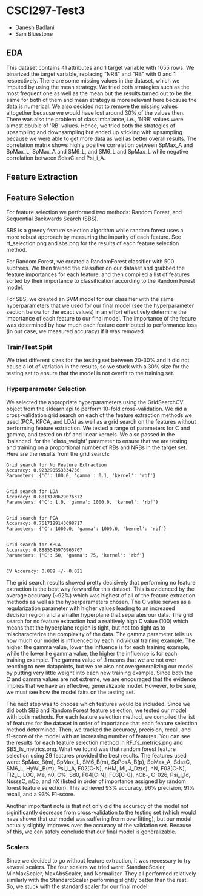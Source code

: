 # CSCI297-Test3

- Danesh Badlani
- Sam Bluestone

## EDA

This dataset contains 41 attributes and 1 target variable with 1055 rows. We binarized the target variable, replacing "NRB" and "RB" with 0 and 1 respectively. There are some missing values in the dataset, which we imputed by using the mean strategy. We tried both strategies such as the most frequent one as well as the mean but the results turned out to be the same for both of them and mean strategy is more relevant here because the data is numerical. We also decided not to remove the missing values altogether because we would have lost around 30% of the values then. There was also the problem of class imbalance, i.e., 'NRB' values were almost double of 'RB' values. Hence, we tried both the strategies of upsampling and downsampling but ended up sticking with upsampling because we were able to get more data as well as better overall results. The correlation matrix shows highly positive correlation between SpMax_A and SpMax_L, SpMax_A and SM6_L, and SM6_L and SpMax_L while negative correlation between SdssC and Psi_i_A.

## Feature Extraction

## Feature Selection

For feature selection we performed two methods: Random Forest, and Sequential Backwards Search (SBS).

SBS is a greedy feature selection algorithm while random forest uses a more robust approach by measuring the impurity of each feature. See rf_selection.png and sbs.png for the results of each feature selection method.

For Random Forest, we created a RandomForest classifier with 500 subtrees. We then trained the classifier on our dataset and grabbed the feature importances for each feature, and then compiled a list of features sorted by their importance to classification according to the Random Forest model.

For SBS, we created an SVM model for our classifier with the same hyperparameters that we used for our final model (see the hyperparameter section below for the exact values) in an effort effectively determine the importance of each feature to our final model. The importance of the feaure was determined by how much each feature contributed to performance loss (in our case, we measured accuracy) if it was removed.

### Train/Test Split

We tried different sizes for the testing set between 20-30% and it did not cause a lot of variation in the results, so we stuck with a 30% size for the testing set to ensure that the model is not overfit to the training set.

### Hyperparameter Selection

We selected the appropriate hyperparameters using the GridSearchCV object from the sklearn api to perform 10-fold cross-validation. We did a cross-validation grid search on each of the feature extraction methods we used (PCA, KPCA, and LDA) as well as a grid search on the features without performing feature extraction. We tested a range of parameters for C and gamma, and tested on rbf and linear kernels. We also passed in the 'balanced' for the 'class_weight' parameter to ensure that we are testing and training on a proportional number of RBs and NRBs in the target set. Here are the results from the grid search:

```
Grid search for No Feature Extraction
Accuracy: 0.923290553334736
Parameters: {'C': 100.0, 'gamma': 0.1, 'kernel': 'rbf'}


Grid search for LDA
Accuracy: 0.8813170629076372
Parameters: {'C': 1.0, 'gamma': 1000.0, 'kernel': 'rbf'}


Grid search for PCA
Accuracy: 0.7617189143698717
Parameters: {'C': 1000.0, 'gamma': 1000.0, 'kernel': 'rbf'}


Grid search for KPCA
Accuracy: 0.8885545970965707
Parameters: {'C': 50, 'gamma': 75, 'kernel': 'rbf'}


CV Accuracy: 0.889 +/- 0.021
```

The grid search results showed pretty decisively that performing no feature extraction is the best way forward for this dataset. This is evidenced by the average accuracy (~92%) which was highest of all of the feature extraction methods as well as the hyperparameters chosen. The C value serves as a regularization parameter with higher values leading to an increased decision region and a smaller hyperplane that separates our data. The grid search for no feature extraction had a realtively high C value (100) which means that the hyperplane region is tight, but not too tight as to mischaracterize the complexity of the data. The gamma parameter tells us how much our model is influenced by each individual training example. The higher the gamma value, lower the influence is for each training example, while the lower he gamma value, the higher the influence is for each training example. The gamma value of .1 means that we are not over reacting to new datapoints, but we are also not overgeneralizing our model by putting very little weight into each new training example. Since both the C and gamma values are not extreme, we are encouraged that the evidence implies that we have an effective, generalizable model. However, to be sure, we must see how the model fairs on the testing set.

The next step was to choose which features would be included. Since we did both SBS and Random Forest feature selection, we tested our model with both methods. For each feature selection method, we compiled the list of features for the dataset in order of importance that each feature selection method determined. Then, we tracked the accuracy, precision, recall, and f1-score of the model with an increasing number of features. You can see the results for each feature selection method in RF_fs_metrics.png and SBS_fs_metrics.png. What we found was that random forest feature selection using 29 features provided the best results. The features used were: SpMax_B(m), SpMax_L, SM6_B(m), SpPosA_B(p), SpMax_A, SdssC, SM6_L, HyWi_B(m), Psi_i_A, F02[C-N], nHM, Mi, J_Dz(e), nN, F03[C-N], TI2_L, LOC, Me, n0, C%, Sd0, F04[C-N], F03[C-0], nCb-, C-026, Psi_i_1d, NssssC, nCp, and nX (listed in order of importance assigned by random forest feature selection). This achieved 93% accuracy, 96% precision, 91% recall, and a 93% F1-score.

Another important note is that not only did the accuracy of the model not siginificantly decrease from cross-validation to the testing set (which would have shown that our model was suffering frorm overfitting), but our model actually slightly improves over the accuracy of the validation set. Because of this, we can safely conclude that our final model is generalizable.

### Scalers

Since we decided to go without feature extraction, it was necessary to try several scalers. The four scalers we tried were: StandardScaler, MinMaxScaler, MaxAbsScaler, and Normalizer. They all performed relatively similarly with the StandardScaler performing slightly better than the rest. So, we stuck with the standard scaler for our final model.
